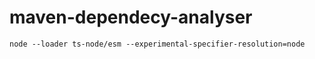 # maven-dependecy-analyser

```
node --loader ts-node/esm --experimental-specifier-resolution=node
```
